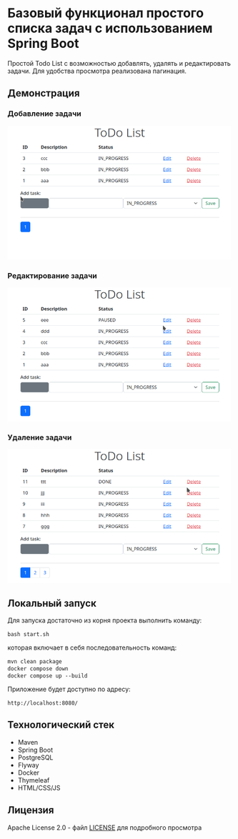 # Базовый функционал простого списка задач с использованием Spring Boot

Простой Todo List с возможностью добавлять, удалять и редактировать задачи.
Для удобства просмотра реализована пагинация.

## Демонстрация

### Добавление задачи
<img alt="Добавление задачи" height="300" src="./readme-img/1.gif" width="500"/>  

### Редактирование задачи
<img alt="Редактирование задачи" height="300" src="./readme-img/2.gif" width="500"/>  

### Удаление задачи
<img alt="Удаление задачи" height="300" src="./readme-img/3.gif" width="500"/>  

## Локальный запуск

Для запуска достаточно из корня проекта выполнить команду:
```
bash start.sh
```
которая включает в себя последовательность команд:
```
mvn clean package
docker compose down
docker compose up --build
```

Приложение будет доступно по адресу:
```
http://localhost:8080/
```

## Технологический стек

- Maven
- Spring Boot
- PostgreSQL
- Flyway
- Docker
- Thymeleaf
- HTML/CSS/JS

## Лицензия

Apache License 2.0 - файл [LICENSE](LICENSE) для подробного просмотра